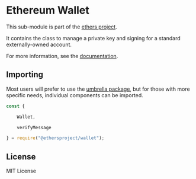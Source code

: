 # Ethereum Wallet

This sub-module is part of the [ethers project](https://github.com/ethers-io/ethers.js).

It contains the class to manage a private key and signing for a standard externally-owned account.

For more information, see the [documentation](https://docs.ethers.io/v5/api/signer/#Wallet).

## Importing

Most users will prefer to use the [umbrella package](https://www.npmjs.com/package/ethers), but for those with more specific needs, individual components can be imported.

```javascript
const {

    Wallet,

    verifyMessage

} = require("@ethersproject/wallet");
```

## License

MIT License


